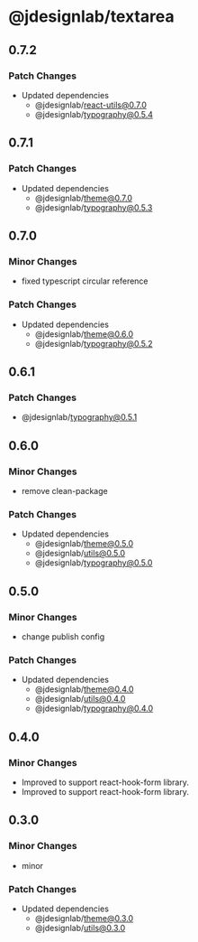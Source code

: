 # @jdesignlab/textarea

## 0.7.2

### Patch Changes

- Updated dependencies
  - @jdesignlab/react-utils@0.7.0
  - @jdesignlab/typography@0.5.4

## 0.7.1

### Patch Changes

- Updated dependencies
  - @jdesignlab/theme@0.7.0
  - @jdesignlab/typography@0.5.3

## 0.7.0

### Minor Changes

- fixed typescript circular reference

### Patch Changes

- Updated dependencies
  - @jdesignlab/theme@0.6.0
  - @jdesignlab/typography@0.5.2

## 0.6.1

### Patch Changes

- @jdesignlab/typography@0.5.1

## 0.6.0

### Minor Changes

- remove clean-package

### Patch Changes

- Updated dependencies
  - @jdesignlab/theme@0.5.0
  - @jdesignlab/utils@0.5.0
  - @jdesignlab/typography@0.5.0

## 0.5.0

### Minor Changes

- change publish config

### Patch Changes

- Updated dependencies
  - @jdesignlab/theme@0.4.0
  - @jdesignlab/utils@0.4.0
  - @jdesignlab/typography@0.4.0

## 0.4.0

### Minor Changes

- Improved to support react-hook-form library.
- Improved to support react-hook-form library.

## 0.3.0

### Minor Changes

- minor

### Patch Changes

- Updated dependencies
  - @jdesignlab/theme@0.3.0
  - @jdesignlab/utils@0.3.0
